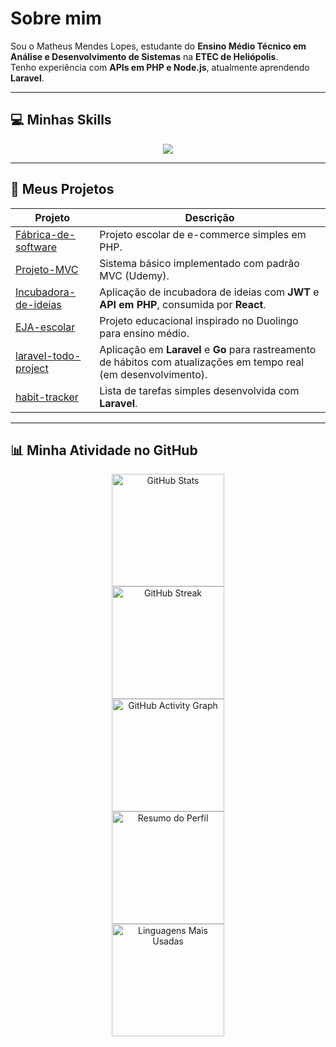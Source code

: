 # Sobre mim

Sou o Matheus Mendes Lopes, estudante do **Ensino Médio Técnico em Análise e Desenvolvimento de Sistemas** na **ETEC de Heliópolis**.  
Tenho experiência com **APIs em PHP e Node.js**, atualmente aprendendo **Laravel**.

---

## 💻 Minhas Skills

<div align="center">
<img src="https://skillicons.dev/icons?i=html,css,js,bootstrap,nodejs,express,mysql,php,laravel,docker,git&theme=dark" />
</div>

---

## 🚀 Meus Projetos

| Projeto | Descrição |
|---------|-----------|
| [Fábrica-de-software](https://github.com/MatheusMendesL/Software-Factory) | Projeto escolar de e-commerce simples em PHP. |
| [Projeto-MVC](https://github.com/MatheusMendesL/Project-course-MVC) | Sistema básico implementado com padrão MVC (Udemy). |
| [Incubadora-de-ideias](https://github.com/MatheusMendesL/Idea-incubator) | Aplicação de incubadora de ideias com **JWT** e **API em PHP**, consumida por **React**. |
| [EJA-escolar](https://github.com/MatheusMendesL/EJA-school) | Projeto educacional inspirado no Duolingo para ensino médio. |
| [laravel-todo-project](https://github.com/MatheusMendesL/laravel-to-do-project) | Aplicação em **Laravel** e **Go** para rastreamento de hábitos com atualizações em tempo real (em desenvolvimento). |
| [habit-tracker](https://github.com/MatheusMendesL/Habit-tracker-not-complete) | Lista de tarefas simples desenvolvida com **Laravel**. |

---

## 📊 Minha Atividade no GitHub

<div align="center"> <img src="https://github-readme-stats.vercel.app/api?username=MatheusMendesL&show_icons=true&theme=dark&hide_title=true&hide=contribs&count_private=true" alt="GitHub Stats" height="180" /> <br> <img src="https://github-readme-streak-stats.herokuapp.com/?user=MatheusMendesL&theme=dark" alt="GitHub Streak" height="180"/> <br> <img src="https://github-readme-activity-graph.vercel.app/graph?username=MatheusMendesL&theme=github-compact" alt="GitHub Activity Graph" height="180"/> <br> <img src="https://github-profile-summary-cards.vercel.app/api/cards/profile-details?username=MatheusMendesL&theme=github_dark" alt="Resumo do Perfil" height="180"/> <br> <img src="https://github-readme-stats.vercel.app/api/top-langs/?username=MatheusMendesL&layout=compact&theme=dark" alt="Linguagens Mais Usadas" height="180"/> </div>
